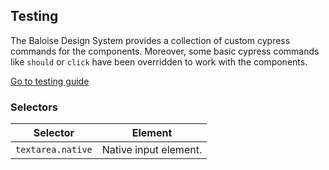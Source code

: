 ## Testing

The Baloise Design System provides a collection of custom cypress commands for the components. Moreover, some basic cypress commands like `should` or `click` have been overridden to work with the components.

<a class="sb-unstyled button is-primary" href="../?path=/docs/development-testing--documentation">Go to testing guide</a>

<!-- START: human documentation -->



<!-- END: human documentation -->


### Selectors

| Selector          | Element               |
| ----------------- | --------------------- |
| `textarea.native` | Native input element. |

